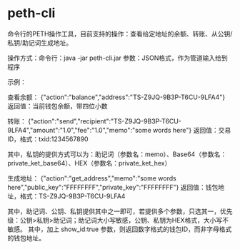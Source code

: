 # peth-cli

命令行的PETH操作工具，目前支持的操作：查看给定地址的余额、转账、从公钥/私钥/助记词生成地址。

操作方式：命令行：java -jar peth-cli.jar
参数：JSON格式，作为管道输入给到程序

示例：

查看余额：
{"action":"balance","address":"TS-Z9JQ-9B3P-T6CU-9LFA4"}
返回值：当前钱包余额，带四位小数

转账：
{"action":"send","recipient":"TS-Z9JQ-9B3P-T6CU-9LFA4","amount":"1.0","fee":"1.0","memo":"some words here"}
返回值：交易ID，格式：txid:1234567890

其中，私钥的提供方式可以为：助记词（参数名：memo）、Base64（参数名：private_ket_base64）、HEX（参数名：private_ket_hex）

生成地址：
{"action":"get_address","memo":"some words here","public_key":"FFFFFFFF","private_key":"FFFFFFFF"}
返回值：钱包地址，格式：TS-Z9JQ-9B3P-T6CU-9LFA4

其中，助记词、公钥、私钥提供其中之一即可，若提供多个参数，只选其一，优先级：公钥>私钥>助记词；助记词大小写敏感，公钥、私钥为HEX格式，大小写不敏感。
其中，加上  show_id:true  参数，则返回数字格式的钱包ID，而非字母格式的钱包地址。